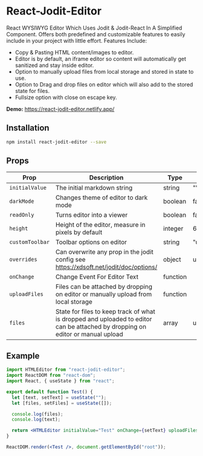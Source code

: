 # React-Jodit-Editor

React WYSIWYG Editor Which Uses Jodit & Jodit-React In A Simplified Component. Offers both predefined and customizable features to easily include in your project with little effort.
Features Include:

- Copy & Pasting HTML content/images to editor.
- Editor is by default, an iframe editor so content will automatically get sanitized and stay inside editor.
- Option to manually upload files from local storage and stored in state to use.
- Option to Drag and drop files on editor which will also add to the stored state for files.
- Fullsize option with close on escape key.

<b>Demo:</b> https://react-jodit-editor.netlify.app/

## Installation

```bash
npm install react-jodit-editor --save
```

## Props

| Prop            | Description                                                                                                                    | Type     | Default                                                                                                                                                                                     |
| --------------- | ------------------------------------------------------------------------------------------------------------------------------ | -------- | ------------------------------------------------------------------------------------------------------------------------------------------------------------------------------------------- |
| `initialValue`  | The initial markdown string                                                                                                    | string   | ""                                                                                                                                                                                          |
| `darkMode`      | Changes theme of editor to dark mode                                                                                           | boolean  | false                                                                                                                                                                                       |
| `readOnly`      | Turns editor into a viewer                                                                                                     | boolean  | false                                                                                                                                                                                       |
| `height`        | Height of the editor, measure in pixels by default                                                                             | integer  | 600                                                                                                                                                                                         |
| `customToolbar` | Toolbar options on editor                                                                                                      | string   | "undo,redo,&#124;,bold,italic,underline,strikethrough,&#124;,font,fontsize,brush,&#124;,indent,outdent,&#124;,ul,ol,&#124;,superscript,subscript,eraser,&#124;,table,&#124;,fullsize,print" |
| `overrides`     | Can overwrite any prop in the jodit config see https://xdsoft.net/jodit/doc/options/                                           | object   | undefined                                                                                                                                                                                   |
| `onChange`      | Change Event For Editor Text                                                                                                   | function |                                                                                                                                                                                             |
| `uploadFiles`   | Files can be attached by dropping on editor or manually upload from local storage                                              | function |                                                                                                                                                                                             |
| `files`         | State for files to keep track of what is dropped and uploaded to editor can be attached by dropping on editor or manual upload | array    | undefined                                                                                                                                                                                   |

## Example

```jsx
import HTMLEditor from "react-jodit-editor";
import ReactDOM from "react-dom";
import React, { useState } from "react";

export default function Test() {
  let [text, setText] = useState("");
  let [files, setFiles] = useState([]);

  console.log(files);
  console.log(text);

  return <HTMLEditor initialValue="Test" onChange={setText} uploadFiles={setFiles} files={files} />;
}

ReactDOM.render(<Test />, document.getElementById("root"));
```
